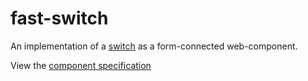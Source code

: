 # fast-switch
An implementation of a [switch](https://w3c.github.io/aria/#switch) as a form-connected web-component.

View the [component specification](./switch.spec.md)